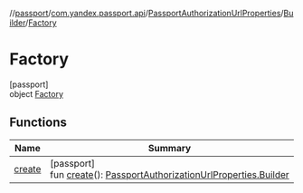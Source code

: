 //[passport](../../../../../index.md)/[com.yandex.passport.api](../../../index.md)/[PassportAuthorizationUrlProperties](../../index.md)/[Builder](../index.md)/[Factory](index.md)

# Factory

[passport]\
object [Factory](index.md)

## Functions

| Name | Summary |
|---|---|
| [create](create.md) | [passport]<br>fun [create](create.md)(): [PassportAuthorizationUrlProperties.Builder](../index.md) |
